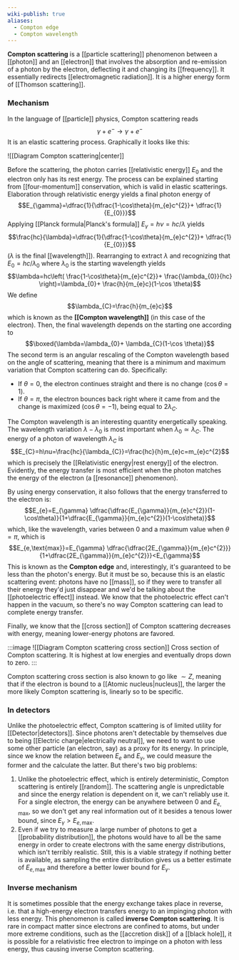 ```yaml
---
wiki-publish: true
aliases:
  - Compton edge
  - Compton wavelength
---
```

**Compton scattering** is a [[particle scattering]] phenomenon between a [[photon]] and an [[electron]] that involves the absorption and re-emission of a photon by the electron, deflecting it and changing its [[frequency]]. It essentially redirects [[electromagnetic radiation]]. It is a higher energy form of [[Thomson scattering]].
### Mechanism
In the language of [[particle]] physics, Compton scattering reads
$$\gamma+ e^{-} \rightarrow \gamma +e^{-}$$
It is an elastic scattering process. Graphically it looks like this:

![[Diagram Compton scattering|center]]

Before the scattering, the photon carries [[relativistic energy]] $E_{0}$ and the electron only has its rest energy. The process can be explained starting from [[four-momentum]] conservation, which is valid in elastic scatterings. Elaboration through relativistic energy yields a final photon energy of
$$E_{\gamma}=\dfrac{1}{\dfrac{1-\cos\theta}{m_{e}c^{2}}+ \dfrac{1}{E_{0}}}$$
Applying [[Planck formula|Planck's formula]] $E_{\gamma}=h\nu=hc/\lambda$ yields
$$\frac{hc}{\lambda}=\dfrac{1}{\dfrac{1-\cos\theta}{m_{e}c^{2}}+ \dfrac{1}{E_{0}}}$$
($\lambda$ is the final [[wavelength]]). Rearranging to extract $\lambda$ and recognizing that $E_{0}=hc/\lambda_{0}$ where $\lambda_{0}$ is the starting wavelength yields
$$\lambda=hc\left( \frac{1-\cos\theta}{m_{e}c^{2}}+ \frac{\lambda_{0}}{hc} \right)=\lambda_{0}+ \frac{h}{m_{e}c}(1-\cos \theta)$$
We define
$$\lambda_{C}=\frac{h}{m_{e}c}$$
which is known as the **[[Compton wavelength]]** (in this case of the electron). Then, the final wavelength depends on the starting one according to
$$\boxed{\lambda=\lambda_{0}+ \lambda_{C}(1-\cos \theta)}$$
The second term is an angular rescaling of the Compton wavelength based on the angle of scattering, meaning that there is a minimum and maximum variation that Compton scattering can do. Specifically:
- If $\theta=0$, the electron continues straight and there is no change ($\cos \theta=1$).
- If $\theta=\pi$, the electron bounces back right where it came from and the change is maximized ($\cos \theta=-1$), being equal to $2\lambda_{C}$.

The Compton wavelength is an interesting quantity energetically speaking. The wavelength variation $\lambda-\lambda_{0}$ is most important when $\lambda_{0}\simeq \lambda_{C}$. The energy of a photon of wavelength $\lambda_{C}$ is
$$E_{C}=h\nu=\frac{hc}{\lambda_{C}}=\frac{hc}{h}m_{e}c=m_{e}c^{2}$$
which is precisely the [[Relativistic energy|rest energy]] of the electron. Evidently, the energy transfer is most efficient when the photon matches the energy of the electron (a [[resonance]] phenomenon).

By using energy conservation, it also follows that the energy transferred to the electron is:
$$E_{e}=E_{\gamma} \dfrac{\dfrac{E_{\gamma}}{m_{e}c^{2}}(1-\cos\theta)}{1+\dfrac{E_{\gamma}}{m_{e}c^{2}}(1-\cos\theta)}$$
which, like the wavelength, varies between 0 and a maximum value when $\theta=\pi$, which is
$$E_{e,\text{max}}=E_{\gamma} \dfrac{\dfrac{2E_{\gamma}}{m_{e}c^{2}}}{1+\dfrac{2E_{\gamma}}{m_{e}c^{2}}}<E_{\gamma}$$
This is known as the **Compton edge** and, interestingly, it's guaranteed to be less than the photon's energy. But it must be so, because this is an elastic scattering event: photons have no [[mass]], so if they were to transfer all their energy they'd just disappear and we'd be talking about the [[photoelectric effect]] instead. We know that the photoelectric effect can't happen in the vacuum, so there's no way Compton scattering can lead to complete energy transfer.

Finally, we know that the [[cross section]] of Compton scattering decreases with energy, meaning lower-energy photons are favored.

:::image
![[Diagram Compton scattering cross section]]
Cross section of Compton scattering. It is highest at low energies and eventually drops down to zero.
:::

Compton scattering cross section is also known to go like $\sim Z$, meaning that if the electron is bound to a [[Atomic nucleus|nucleus]], the larger the more likely Compton scattering is, linearly so to be specific.
### In detectors
Unlike the photoelectric effect, Compton scattering is of limited utility for [[Detector|detectors]]. Since photons aren't detectable by themselves due to being [[Electric charge|electrically neutral]], we need to want to use some other particle (an electron, say) as a proxy for its energy. In principle, since we know the relation between $E_{e}$ and $E_{\gamma}$, we could measure the former and the calculate the latter. But there's two big problems:
1. Unlike the photoelectric effect, which is entirely deterministic, Compton scattering is entirely [[random]]. The scattering angle is unpredictable and since the energy relation is dependent on it, we can't reliably use it. For a single electron, the energy can be anywhere between 0 and $E_{e,\text{max}}$, so we don't get any real information out of it besides a tenous lower bound, since $E_{\gamma}>E_{e,\text{max}}$.
2. Even if we try to measure a large number of photons to get a [[probability distribution]], the photons would have to all be the same energy in order to create electrons with the same energy distributions, which isn't terribly realistic. Still, this is a viable strategy if nothing better is available, as sampling the entire distribution gives us a better estimate of $E_{e,\text{max}}$ and therefore a better lower bound for $E_{\gamma}$.
### Inverse mechanism
It is sometimes possible that the energy exchange takes place in reverse, i.e. that a high-energy electron transfers energy to an impinging photon with less energy. This phenomenon is called **inverse Compton scattering**. It is rare in compact matter since electrons are confined to atoms, but under more extreme conditions, such as the [[accretion disk]] of a [[black hole]], it is possible for a relativistic free electron to impinge on a photon with less energy, thus causing inverse Compton scattering.